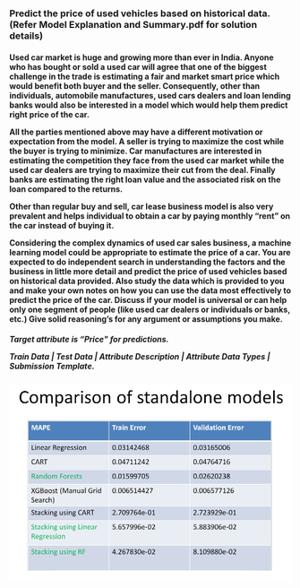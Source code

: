 ﻿<b> <h3> Predict the price of used vehicles based on historical data. (Refer Model Explanation and Summary.pdf for solution details) </h3> </b>

<h4>
Used car market is huge and growing more than ever in India. Anyone who has bought or sold a used car will agree that one of the biggest challenge in the trade is estimating a fair and market smart price which would benefit both buyer and the seller. Consequently, other than individuals, automobile manufactures, used cars dealers and loan lending banks would also be interested in a model which would help them predict right price of the car.

All the parties mentioned above may have a different motivation or expectation from the model. A seller is trying to maximize the cost while the buyer is trying to minimize. Car manufactures are interested in estimating the competition they face from the used car market while the used car dealers are trying to maximize their cut from the deal. Finally banks are estimating the right loan value and the associated risk on the loan compared to the returns.

Other than regular buy and sell, car lease business model is also very prevalent and helps individual to obtain a car by paying monthly “rent” on the car instead of buying it.

Considering the complex dynamics of used car sales business, a machine learning model could be appropriate to estimate the price of a car.
You are expected to do independent search in understanding the factors and the business in little more detail and predict the price of used vehicles based on historical data provided. Also study the data which is provided to you and make your own notes on how you can use the data most effectively to predict the price of the car. Discuss if your model is universal or can help only one segment of people (like used car dealers or individuals or banks, etc.) Give solid reasoning’s for any argument or assumptions you make.

</h4>

<h5>

Target attribute is “Price" for predictions.

Train Data | Test Data | Attribute Description | Attribute Data Types | Submission Template.

</h5>

<img src="results.png" alt="Comparison of different standalone models">

